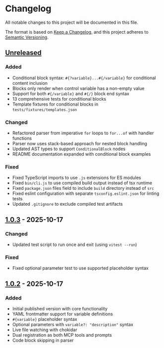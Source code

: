 # Changelog

All notable changes to this project will be documented in this file.

The format is based on [Keep a Changelog](https://keepachangelog.com/en/1.0.0/),
and this project adheres to [Semantic Versioning](https://semver.org/spec/v2.0.0.html).

## [Unreleased]

### Added
- Conditional block syntax: `#{?variable}...#{/variable}` for conditional content inclusion
- Blocks only render when control variable has a non-empty value
- Support for both `#{/variable}` and `#{/}` block end syntax
- 13 comprehensive tests for conditional blocks
- Template fixtures for conditional blocks in `tests/fixtures/templates.json`

### Changed
- Refactored parser from imperative `for` loops to `for...of` with handler functions
- Parser now uses stack-based approach for nested block handling
- Updated AST types to support `ConditionalBlock` nodes
- README documentation expanded with conditional block examples

### Fixed
- Fixed TypeScript imports to use `.js` extensions for ES modules
- Fixed `bin/cli.js` to use compiled build output instead of tsx runtime
- Fixed `package.json` files field to include `build` directory instead of `src`
- Fixed eslint configuration with separate `tsconfig.eslint.json` for linting tests
- Updated `.gitignore` to exclude compiled test artifacts

## [1.0.3] - 2025-10-17

### Changed
- Updated test script to run once and exit (using `vitest --run`)

### Fixed
- Fixed optional parameter test to use supported placeholder syntax

## [1.0.2] - 2025-10-17

### Added
- Initial published version with core functionality
- YAML frontmatter support for variable definitions
- `#{variable}` placeholder syntax
- Optional parameters with `variable?: "description"` syntax
- Live file watching with chokidar
- Dual registration as both MCP tools and prompts
- Code block skipping in parser

[Unreleased]: https://github.com/emmahyde/cursor-command-publisher/compare/v1.0.3...HEAD
[1.0.3]: https://github.com/emmahyde/cursor-command-publisher/compare/v1.0.2...v1.0.3
[1.0.2]: https://github.com/emmahyde/cursor-command-publisher/releases/tag/v1.0.2
